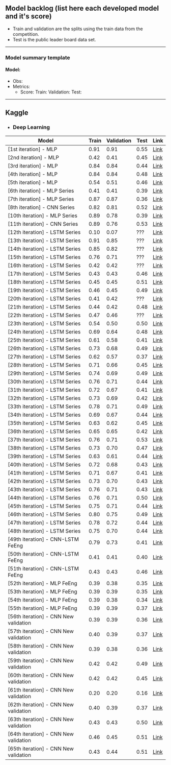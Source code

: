 ## Model backlog (list here each developed model and it's score)
- Train and validation are the splits using the train data from the competition.
- Test is the public leader board data set.
---

### Model summary template
#### Model:
- Obs:
- Metrics:
    - Score: Train: Validation: Test: 

---

## Kaggle

- ### Deep Learning


|Model|Train|Validation|Test|Link|
|-----|-----|----------|----|----|
|[1st iteration] - MLP|0.91|0.91|0.55|[Link](https://github.com/dimitreOliveira/KaggleCareerCon2019/blob/master/Model%20backlog/Kaggle/Deep%20Learning/%5B1st%20iteration%5D%20-%20MLP.ipynb)|
|[2nd iteration] - MLP|0.42|0.41|0.45|[Link](https://github.com/dimitreOliveira/KaggleCareerCon2019/blob/master/Model%20backlog/Kaggle/Deep%20Learning/%5B2nd%20iteration%5D%20-%20MLP.ipynb)|
|[3rd iteration] - MLP|0.84|0.84|0.44|[Link](https://github.com/dimitreOliveira/KaggleCareerCon2019/blob/master/Model%20backlog/Kaggle/Deep%20Learning/%5B3rd%20iteration%5D%20-%20MLP.ipynb)|
|[4th iteration] - MLP|0.84|0.84|0.48|[Link](https://github.com/dimitreOliveira/KaggleCareerCon2019/blob/master/Model%20backlog/Kaggle/Deep%20Learning/%5B4th%20iteration%5D%20-%20MLP.ipynb)|
|[5th iteration] - MLP|0.54|0.51|0.46|[Link](https://github.com/dimitreOliveira/KaggleCareerCon2019/blob/master/Model%20backlog/Kaggle/Deep%20Learning/%5B5th%20iteration%5D%20-%20MLP.ipynb)|
|[6th iteration] - MLP Series|0.41|0.41|0.39|[Link](https://github.com/dimitreOliveira/KaggleCareerCon2019/blob/master/Model%20backlog/Kaggle/Deep%20Learning/%5B6th%20iteration%5D%20-%20MLP%20Series.ipynb)|
|[7th iteration] - MLP Series|0.87|0.87|0.36|[Link](https://github.com/dimitreOliveira/KaggleCareerCon2019/blob/master/Model%20backlog/Kaggle/Deep%20Learning/%5B7th%20iteration%5D%20-%20MLP%20Series.ipynb)|
|[8th iteration] - CNN Series| 0.82|0.81|0.52|[Link](https://github.com/dimitreOliveira/KaggleCareerCon2019/blob/master/Model%20backlog/Kaggle/Deep%20Learning/%5B8th%20iteration%5D%20-%20CNN%20Series.ipynb)|
|[10th iteration] - MLP Series|0.89|0.78|0.39|[Link](https://github.com/dimitreOliveira/KaggleCareerCon2019/blob/master/Model%20backlog/Kaggle/Deep%20Learning/%5B10th%20iteration%20-%20MLP%20Series%5D.ipynb)|
|[11th iteration] - CNN Series|0.89|0.76|0.53|[Link](https://github.com/dimitreOliveira/KaggleCareerCon2019/blob/master/Model%20backlog/Kaggle/Deep%20Learning/%5B11th%20iteration%5D%20-%20CNN%20Series.ipynb)|
|[12th iteration] - LSTM Series|0.10|0.07|???|[Link](https://github.com/dimitreOliveira/KaggleCareerCon2019/blob/master/Model%20backlog/Kaggle/Deep%20Learning/%5B12th%20iteration%5D%20-%20LSTM.ipynb)|
|[13th iteration] - LSTM Series|0.91|0.85|???|[Link](https://github.com/dimitreOliveira/KaggleCareerCon2019/blob/master/Model%20backlog/Kaggle/Deep%20Learning/%5B13th%20iteration%5D%20-%20MLP%20Series.ipynb)|
|[14th iteration] - LSTM Series|0.85|0.82|???|[Link](https://github.com/dimitreOliveira/KaggleCareerCon2019/blob/master/Model%20backlog/Kaggle/Deep%20Learning/%5B14th%20iteration%5D%20-%20CNN%20Series.ipynb)|
|[15th iteration] - LSTM Series|0.76|0.71|???|[Link](https://github.com/dimitreOliveira/KaggleCareerCon2019/blob/master/Model%20backlog/Kaggle/Deep%20Learning/%5B15th%20iteration%5D%20-%20LSTM.ipynb)|
|[16th iteration] - LSTM Series|0.42|0.42|???|[Link](https://github.com/dimitreOliveira/KaggleCareerCon2019/blob/master/Model%20backlog/Kaggle/Deep%20Learning/%5B16th%20iteration%5D%20-%20LSTM.ipynb)|
|[17th iteration] - LSTM Series|0.43|0.43|0.46|[Link](https://github.com/dimitreOliveira/KaggleCareerCon2019/blob/master/Model%20backlog/Kaggle/Deep%20Learning/%5B17th%20iteration%5D%20-%20LSTM.ipynb)|
|[18th iteration] - LSTM Series|0.45|0.45|0.51|[Link](https://github.com/dimitreOliveira/KaggleCareerCon2019/blob/master/Model%20backlog/Kaggle/Deep%20Learning/%5B18th%20iteration%5D%20-%20LSTM.ipynb)|
|[19th iteration] - LSTM Series|0.46|0.45|0.49|[Link](https://github.com/dimitreOliveira/KaggleCareerCon2019/blob/master/Model%20backlog/Kaggle/Deep%20Learning/%5B19th%20iteration%5D%20-%20LSTM.ipynb)|
|[20th iteration] - LSTM Series|0.41|0.42|???|[Link](https://github.com/dimitreOliveira/KaggleCareerCon2019/blob/master/Model%20backlog/Kaggle/Deep%20Learning/%5B20th%20iteration%5D%20-%20LSTM.ipynb)|
|[21th iteration] - LSTM Series|0.44|0.42|0.48|[Link](https://github.com/dimitreOliveira/KaggleCareerCon2019/blob/master/Model%20backlog/Kaggle/Deep%20Learning/%5B21th%20iteration%5D%20-%20LSTM.ipynb)|
|[22th iteration] - LSTM Series|0.47|0.46|???|[Link](https://github.com/dimitreOliveira/KaggleCareerCon2019/blob/master/Model%20backlog/Kaggle/Deep%20Learning/%5B22th%20iteration%5D%20-%20LSTM.ipynb)|
|[23th iteration] - LSTM Series|0.54|0.50|0.50|[Link](https://github.com/dimitreOliveira/KaggleCareerCon2019/blob/master/Model%20backlog/Kaggle/Deep%20Learning/%5B23th%20iteration%5D%20-%20LSTM%20FeEng.ipynb)|
|[24th iteration] - LSTM Series|0.69|0.64|0.48|[Link](https://github.com/dimitreOliveira/KaggleCareerCon2019/blob/master/Model%20backlog/Kaggle/Deep%20Learning/%5B24th%20iteration%5D%20-%20LSTM%20FeEng.ipynb)|
|[25th iteration] - LSTM Series|0.61|0.58|0.41|[Link](https://github.com/dimitreOliveira/KaggleCareerCon2019/blob/master/Model%20backlog/Kaggle/Deep%20Learning/%5B25th%20iteration%5D%20-%20LSTM%20FeEng.ipynb)|
|[26th iteration] - LSTM Series|0.73|0.68|0.49|[Link](https://github.com/dimitreOliveira/KaggleCareerCon2019/blob/master/Model%20backlog/Kaggle/Deep%20Learning/%5B26th%20iteration%5D%20-%20LSTM%20FeEng.ipynb)|
|[27th iteration] - LSTM Series|0.62|0.57|0.37|[Link](https://github.com/dimitreOliveira/KaggleCareerCon2019/blob/master/Model%20backlog/Kaggle/Deep%20Learning/%5B27th%20iteration%5D%20-%20LSTM%20FeEng.ipynb)|
|[28th iteration] - LSTM Series|0.71|0.66|0.45|[Link](https://github.com/dimitreOliveira/KaggleCareerCon2019/blob/master/Model%20backlog/Kaggle/Deep%20Learning/%5B28th%20iteration%5D%20-%20LSTM%20FeEng.ipynb)|
|[29th iteration] - LSTM Series|0.74|0.69|0.49|[Link](https://github.com/dimitreOliveira/KaggleCareerCon2019/blob/master/Model%20backlog/Kaggle/Deep%20Learning/%5B29th%20iteration%5D%20-%20LSTM%20FeEng.ipynb)|
|[30th iteration] - LSTM Series|0.76|0.71|0.44|[Link](https://github.com/dimitreOliveira/KaggleCareerCon2019/blob/master/Model%20backlog/Kaggle/Deep%20Learning/%5B30th%20iteration%5D%20-%20LSTM%20FeEng.ipynb)|
|[31th iteration] - LSTM Series|0.72|0.67|0.41|[Link](https://github.com/dimitreOliveira/KaggleCareerCon2019/blob/master/Model%20backlog/Kaggle/Deep%20Learning/%5B31th%20iteration%5D%20-%20LSTM%20FeEng.ipynb)|
|[32th iteration] - LSTM Series|0.73|0.69|0.42|[Link](https://github.com/dimitreOliveira/KaggleCareerCon2019/blob/master/Model%20backlog/Kaggle/Deep%20Learning/%5B32th%20iteration%5D%20-%20LSTM%20FeEng.ipynb)|
|[33th iteration] - LSTM Series|0.78|0.71|0.49|[Link](https://github.com/dimitreOliveira/KaggleCareerCon2019/blob/master/Model%20backlog/Kaggle/Deep%20Learning/%5B33th%20iteration%5D%20-%20LSTM%20FeEng.ipynb)|
|[34th iteration] - LSTM Series|0.69|0.67|0.44|[Link](https://github.com/dimitreOliveira/KaggleCareerCon2019/blob/master/Model%20backlog/Kaggle/Deep%20Learning/%5B34th%20iteration%5D%20-%20LSTM%20FeEng.ipynb)|
|[35th iteration] - LSTM Series|0.63|0.62|0.45|[Link](https://github.com/dimitreOliveira/KaggleCareerCon2019/blob/master/Model%20backlog/Kaggle/Deep%20Learning/%5B35th%20iteration%5D%20-%20LSTM%20FeEng.ipynb)|
|[36th iteration] - LSTM Series|0.65|0.65|0.42|[Link](https://github.com/dimitreOliveira/KaggleCareerCon2019/blob/master/Model%20backlog/Kaggle/Deep%20Learning/%5B36th%20iteration%5D%20-%20LSTM%20FeEng.ipynb)|
|[37th iteration] - LSTM Series|0.76|0.71|0.53|[Link](https://github.com/dimitreOliveira/KaggleCareerCon2019/blob/master/Model%20backlog/Kaggle/Deep%20Learning/%5B37th%20iteration%5D%20-%20LSTM%20FeEng.ipynb)|
|[38th iteration] - LSTM Series|0.73|0.70|0.47|[Link](https://github.com/dimitreOliveira/KaggleCareerCon2019/blob/master/Model%20backlog/Kaggle/Deep%20Learning/%5B38th%20iteration%5D%20-%20LSTM%20FeEng.ipynb)|
|[39th iteration] - LSTM Series|0.63|0.61|0.44|[Link](https://github.com/dimitreOliveira/KaggleCareerCon2019/blob/master/Model%20backlog/Kaggle/Deep%20Learning/%5B39th%20iteration%5D%20-%20LSTM%20FeEng.ipynb)|
|[40th iteration] - LSTM Series|0.72|0.68|0.43|[Link](https://github.com/dimitreOliveira/KaggleCareerCon2019/blob/master/Model%20backlog/Kaggle/Deep%20Learning/%5B40th%20iteration%5D%20-%20LSTM%20FeEng.ipynb)|
|[41th iteration] - LSTM Series|0.71|0.67|0.41|[Link](https://github.com/dimitreOliveira/KaggleCareerCon2019/blob/master/Model%20backlog/Kaggle/Deep%20Learning/%5B41th%20iteration%5D%20-%20LSTM%20FeEng.ipynb)|
|[42th iteration] - LSTM Series|0.73|0.70|0.43|[Link](https://github.com/dimitreOliveira/KaggleCareerCon2019/blob/master/Model%20backlog/Kaggle/Deep%20Learning/%5B42th%20iteration%5D%20-%20LSTM%20FeEng.ipynb)|
|[43th iteration] - LSTM Series|0.76|0.71|0.43|[Link](https://github.com/dimitreOliveira/KaggleCareerCon2019/blob/master/Model%20backlog/Kaggle/Deep%20Learning/%5B43th%20iteration%5D%20-%20LSTM%20FeEng.ipynb)|
|[44th iteration] - LSTM Series|0.76|0.71|0.50|[Link](https://github.com/dimitreOliveira/KaggleCareerCon2019/blob/master/Model%20backlog/Kaggle/Deep%20Learning/%5B44th%20iteration%5D%20-%20LSTM%20FeEng.ipynb)|
|[45th iteration] - LSTM Series|0.75|0.71|0.44|[Link](https://github.com/dimitreOliveira/KaggleCareerCon2019/blob/master/Model%20backlog/Kaggle/Deep%20Learning/%5B45th%20iteration%5D%20-%20LSTM%20FeEng.ipynb)|
|[46th iteration] - LSTM Series|0.80|0.75|0.49|[Link](https://github.com/dimitreOliveira/KaggleCareerCon2019/blob/master/Model%20backlog/Kaggle/Deep%20Learning/%5B46th%20iteration%5D%20-%20MLP%20FeEng.ipynb)|
|[47th iteration] - LSTM Series|0.78|0.72|0.44|[Link](https://github.com/dimitreOliveira/KaggleCareerCon2019/blob/master/Model%20backlog/Kaggle/Deep%20Learning/%5B47th%20iteration%5D%20-%20CNN%20FeEng.ipynb)|
|[48th iteration] - LSTM Series|0.75|0.70|0.44|[Link](https://github.com/dimitreOliveira/KaggleCareerCon2019/blob/master/Model%20backlog/Kaggle/Deep%20Learning/%5B48th%20iteration%5D%20-%20GRU%20FeEng.ipynb)|
|[49th iteration] - CNN-LSTM FeEng|0.79|0.73|0.41|[Link](https://github.com/dimitreOliveira/KaggleCareerCon2019/blob/master/Model%20backlog/Kaggle/Deep%20Learning/%5B49th%20iteration%5D%20-%20CNN-LSTM%20FeEng.ipynb)|
|[50th iteration] - CNN-LSTM FeEng|0.41|0.41|0.40|[Link](https://github.com/dimitreOliveira/KaggleCareerCon2019/blob/master/Model%20backlog/Kaggle/Deep%20Learning/%5B50th%20iteration%5D%20-%20CNN-LSTM%20FeEng.ipynb)|
|[51th iteration] - CNN-LSTM FeEng|0.43|0.43|0.46|[Link](https://github.com/dimitreOliveira/KaggleCareerCon2019/blob/master/Model%20backlog/Kaggle/Deep%20Learning/%5B51th%20iteration%5D%20-%20CNN-LSTM%20FeEng.ipynb)|
|[52th iteration] - MLP FeEng|0.39|0.38|0.35|[Link](https://github.com/dimitreOliveira/KaggleCareerCon2019/blob/master/Model%20backlog/Kaggle/Deep%20Learning/%5B52th%20iteration%5D%20-%20MLP%20FeEng.ipynb)|
|[53th iteration] - MLP FeEng|0.39|0.39|0.35|[Link](https://github.com/dimitreOliveira/KaggleCareerCon2019/blob/master/Model%20backlog/Kaggle/Deep%20Learning/%5B53th%20iteration%5D%20-%20MLP%20FeEng.ipynb)|
|[54th iteration] - MLP FeEng|0.39|0.38|0.34|[Link](https://github.com/dimitreOliveira/KaggleCareerCon2019/blob/master/Model%20backlog/Kaggle/Deep%20Learning/%5B54th%20iteration%5D%20-%20MLP%20FeEng.ipynb)|
|[55th iteration] - MLP FeEng|0.39|0.39|0.37|[Link](https://github.com/dimitreOliveira/KaggleCareerCon2019/blob/master/Model%20backlog/Kaggle/Deep%20Learning/%5B55th%20iteration%5D%20-%20MLP%20FeEng.ipynb)|
|[56th iteration] - CNN New validation|0.39|0.39|0.36|[Link](https://github.com/dimitreOliveira/KaggleCareerCon2019/blob/master/Model%20backlog/Kaggle/Deep%20Learning/%5B56th%20iteration%5D%20-%20CNN%20New%20validation.ipynb)|
|[57th iteration] - CNN New validation|0.40|0.39|0.37|[Link](https://github.com/dimitreOliveira/KaggleCareerCon2019/blob/master/Model%20backlog/Kaggle/Deep%20Learning/%5B57th%20iteration%5D%20-%20CNN%20New%20validation.ipynb)|
|[58th iteration] - CNN New validation|0.39|0.38|0.36|[Link](https://github.com/dimitreOliveira/KaggleCareerCon2019/blob/master/Model%20backlog/Kaggle/Deep%20Learning/%5B58th%20iteration%5D%20-%20CNN%20New%20validation.ipynb)|
|[59th iteration] - CNN New validation|0.42|0.42|0.49|[Link]()|
|[60th iteration] - CNN New validation|0.42|0.42|0.45|[Link]()|
|[61th iteration] - CNN New validation|0.20|0.20|0.16|[Link]()|
|[62th iteration] - CNN New validation|0.40|0.39|0.37|[Link]()|
|[63th iteration] - CNN New validation|0.43|0.43|0.50|[Link]()|
|[64th iteration] - CNN New validation|0.46|0.45|0.51|[Link]()|
|[65th iteration] - CNN New validation| 0.43|0.44|0.51|[Link]()|
